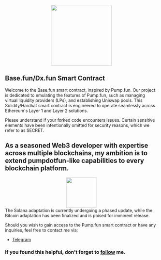 <center>
<img src="https://www.base.fun/images/small_logo.svg" width="200"/>
</center>

## Base.fun/Dx.fun Smart Contract

Welcome to the Base.fun smart contract, inspired by Pump.fun. Our project is dedicated to emulating the features of Pump.fun, such as managing virtual liquidity providers (LPs), and establishing Uniswap pools. This Solidity/Hardhat smart contract is engineered to operate seamlessly across Ethereum's Layer 1 and Layer 2 solutions.

Please understand if your forked code encounters issues. Certain sensitive elements have been intentionally omitted for security reasons, which we refer to as SECRET.

## As a seasoned Web3 developer with expertise across multiple blockchains, my ambition is to extend pumpdotfun-like capabilities to every blockchain platform.

<center><img src="https://solanatradingbots.com/wp-content/uploads/2024/07/pumpfunlogo.webp" width="100"/></center>
The Solana adaptation is currently undergoing a phased update, while the Bitcoin adaptation has been finalized and is poised for imminent release.

Should you wish to gain access to the Pump.fun smart contract or have any inquiries, feel free to contact me via:

- <a href="https://t.me/evilgon_dev/">Telegram </a>

### If you found this helpful, don't forget to <a href="https://github.com/sourlodine">follow</a> me.
